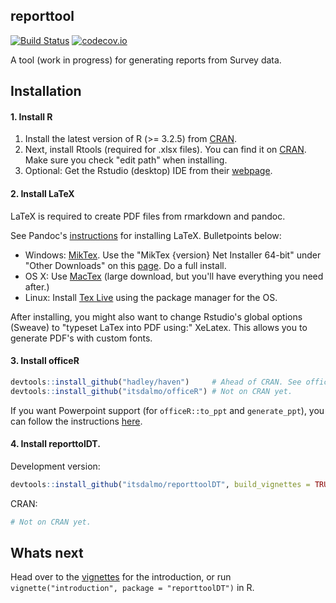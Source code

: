 <!-- README.md is generated from README.Rmd. Please edit that file -->
reporttool
----------

[![Build Status](https://travis-ci.org/itsdalmo/reporttoolDT.svg?branch=master)](https://travis-ci.org/itsdalmo/reporttoolDT) [![codecov.io](http://codecov.io/github/itsdalmo/reporttoolDT/coverage.svg?branch=master)](http://codecov.io/github/itsdalmo/reporttoolDT?branch=master)

A tool (work in progress) for generating reports from Survey data.

Installation
------------

#### 1. Install R

1.  Install the latest version of R (&gt;= 3.2.5) from [CRAN](https://cran.r-project.org/).
2.  Next, install Rtools (required for .xlsx files). You can find it on [CRAN](https://cran.r-project.org/bin/windows/Rtools/). Make sure you check "edit path" when installing.
3.  Optional: Get the Rstudio (desktop) IDE from their [webpage](https://www.rstudio.com/products/rstudio/download/).

#### 2. Install LaTeX

LaTeX is required to create PDF files from rmarkdown and pandoc.

See Pandoc's [instructions](http://pandoc.org/installing.html) for installing LaTeX. Bulletpoints below:

-   Windows: [MikTex](http://miktex.org/). Use the "MikTex {version} Net Installer 64-bit" under "Other Downloads" on this [page](http://miktex.org/download). Do a full install.
-   OS X: Use [MacTex](https://tug.org/mactex/) (large download, but you'll have everything you need after.)
-   Linux: Install [Tex Live](http://www.tug.org/texlive/) using the package manager for the OS.

After installing, you might also want to change Rstudio's global options (Sweave) to "typeset LaTex into PDF using:" XeLatex. This allows you to generate PDF's with custom fonts.

#### 3. Install officeR

``` r
devtools::install_github("hadley/haven")     # Ahead of CRAN. See officeR documentation.
devtools::install_github("itsdalmo/officeR") # Not on CRAN yet.
```

If you want Powerpoint support (for `officeR::to_ppt` and `generate_ppt`), you can follow the instructions [here](https://github.com/itsdalmo/officeR).

#### 4. Install reporttolDT.

Development version:

``` r
devtools::install_github("itsdalmo/reporttoolDT", build_vignettes = TRUE)
```

CRAN:

``` r
# Not on CRAN yet.
```

Whats next
----------

Head over to the [vignettes](https://github.com/itsdalmo/reporttoolDT/tree/master/vignettes) for the introduction, or run `vignette("introduction", package = "reporttoolDT")` in R.
